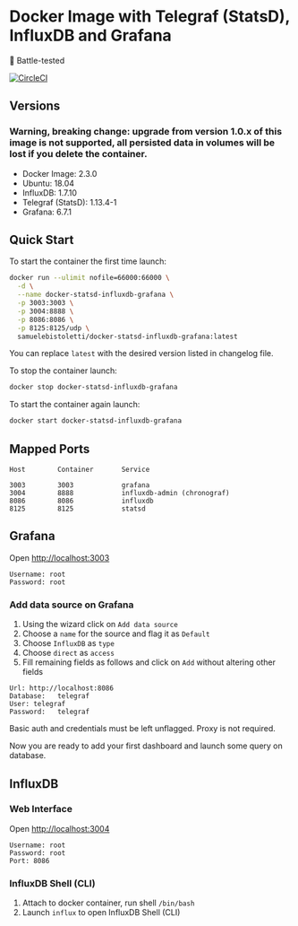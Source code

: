 # Docker Image with Telegraf (StatsD), InfluxDB and Grafana

:facepunch: Battle-tested

[![CircleCI](https://circleci.com/gh/samuelebistoletti/docker-statsd-influxdb-grafana.svg?style=svg)](https://circleci.com/gh/samuelebistoletti/docker-statsd-influxdb-grafana)

## Versions

### Warning, breaking change: upgrade from version 1.0.x of this image is not supported, all persisted data in volumes will be lost if you delete the container.

* Docker Image:      2.3.0
* Ubuntu:            18.04
* InfluxDB:          1.7.10
* Telegraf (StatsD): 1.13.4-1
* Grafana:           6.7.1

## Quick Start

To start the container the first time launch:

```sh
docker run --ulimit nofile=66000:66000 \
  -d \
  --name docker-statsd-influxdb-grafana \
  -p 3003:3003 \
  -p 3004:8888 \
  -p 8086:8086 \
  -p 8125:8125/udp \
  samuelebistoletti/docker-statsd-influxdb-grafana:latest
```

You can replace `latest` with the desired version listed in changelog file.

To stop the container launch:

```sh
docker stop docker-statsd-influxdb-grafana
```

To start the container again launch:

```sh
docker start docker-statsd-influxdb-grafana
```

## Mapped Ports

```
Host		Container		Service

3003		3003			grafana
3004		8888			influxdb-admin (chronograf)
8086		8086			influxdb
8125		8125			statsd
```

## Grafana

Open <http://localhost:3003>

```
Username: root
Password: root
```

### Add data source on Grafana

1. Using the wizard click on `Add data source`
2. Choose a `name` for the source and flag it as `Default`
3. Choose `InfluxDB` as `type`
4. Choose `direct` as `access`
5. Fill remaining fields as follows and click on `Add` without altering other fields

```
Url: http://localhost:8086
Database:	telegraf
User: telegraf
Password:	telegraf
```

Basic auth and credentials must be left unflagged. Proxy is not required.

Now you are ready to add your first dashboard and launch some query on database.

## InfluxDB

### Web Interface

Open <http://localhost:3004>

```
Username: root
Password: root
Port: 8086
```

### InfluxDB Shell (CLI)

1. Attach to docker container, run shell `/bin/bash`
2. Launch `influx` to open InfluxDB Shell (CLI)
